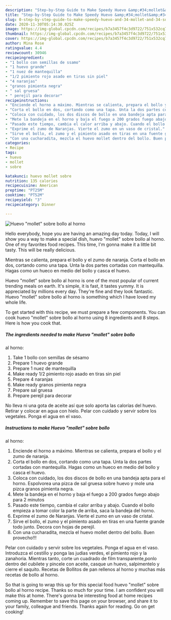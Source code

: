 ```yaml
---
description: "Step-by-Step Guide to Make Speedy Huevo &amp;#34;mollet&amp;#34; sobre bollo al horno"
title: "Step-by-Step Guide to Make Speedy Huevo &amp;#34;mollet&amp;#34; sobre bollo al horno"
slug: 0-step-by-step-guide-to-make-speedy-huevo-and-34-mollet-and-34-sobre-bollo-al-horno
date: 2020-11-30T05:14:30.025Z
image: https://img-global.cpcdn.com/recipes/b7a3457f4c3d9722/751x532cq70/huevo-mollet-sobre-bollo-al-horno-foto-principal.jpg
thumbnail: https://img-global.cpcdn.com/recipes/b7a3457f4c3d9722/751x532cq70/huevo-mollet-sobre-bollo-al-horno-foto-principal.jpg
cover: https://img-global.cpcdn.com/recipes/b7a3457f4c3d9722/751x532cq70/huevo-mollet-sobre-bollo-al-horno-foto-principal.jpg
author: Mina Rose
ratingvalue: 4.4
reviewcount: 30946
recipeingredient:
- "1 bollo con semillas de ssamo"
- "1 huevo grande"
- "1 nuez de mantequilla"
- "1/2 pimiento rojo asado en tiras sin piel"
- "4 naranjas"
- "granos pimienta negra"
- " sal gruesa"
- " perejil para decorar"
recipeinstructions:
- "Enciende el horno a máximo. Mientras se calienta, prepara el bollo y el zumo de naranja."
- "Corta el bollo en dos, cortando como una tapa. Unta la dos partes cortadas con mantequilla. Hagas como un hueco en medio del bollo y casca el huevo."
- "Coloca con cuidado, los dos discos de bollo en una bandeja apta para el horno. Espolvorea una pizca de sal gruesa sobre huevo y mole una pizca granos pimienta negra."
- "Mete la bandeja en el horno y baja el fuego a 200 grados fuego abajo para 2 minutos"
- "Pasado este tiempo, cambia el calor arriba y abajo. Cuando el bollo empieza a tomar color la parte de arriba, saca la bandeja del horno."
- "Exprime el zumo de Naranjas. Vierte el zumo en un vaso de cristal."
- "Sirve el bollo, el zumo y el pimiento asado en tiras en una fuente grande todo junto. Decora con hojas de perejil."
- "Con una cucharadita, mezcla el huevo mollet dentro del bollo. Buen provecho!!!"
categories:
- Recipe
tags:
- huevo
- mollet
- sobre

katakunci: huevo mollet sobre 
nutrition: 135 calories
recipecuisine: American
preptime: "PT25M"
cooktime: "PT52M"
recipeyield: "3"
recipecategory: Dinner

---
```



![Huevo &#34;mollet&#34; sobre bollo
al horno](https://img-global.cpcdn.com/recipes/b7a3457f4c3d9722/751x532cq70/huevo-mollet-sobre-bollo-al-horno-foto-principal.jpg)

Hello everybody, hope you are having an amazing day today. Today, I will show you a way to make a special dish, huevo &#34;mollet&#34; sobre bollo
al horno. One of my favorites food recipes. This time, I'm gonna make it a little bit tasty. This will be really delicious.

Mientras se calienta, prepara el bollo y el zumo de naranja. Corta el bollo en dos, cortando como una tapa. Unta la dos partes cortadas con mantequilla. Hagas como un hueco en medio del bollo y casca el huevo.

Huevo &#34;mollet&#34; sobre bollo
al horno is one of the most popular of current trending meals on earth. It's simple, it is fast, it tastes yummy. It is appreciated by millions every day. They're fine and they look fantastic. Huevo &#34;mollet&#34; sobre bollo
al horno is something which I have loved my whole life.


To get started with this recipe, we must prepare a few components. You can cook huevo &#34;mollet&#34; sobre bollo
al horno using 8 ingredients and 8 steps. Here is how you cook that.

<!--inarticleads1-->

##### The ingredients needed to make Huevo &#34;mollet&#34; sobre bollo
al horno:

1. Take 1 bollo con semillas de sésamo
1. Prepare 1 huevo grande
1. Prepare 1 nuez de mantequilla
1. Make ready 1/2 pimiento rojo asado en tiras sin piel
1. Prepare 4 naranjas
1. Make ready granos pimienta negra
1. Prepare  sal gruesa
1. Prepare  perejil para decorar


No lleva ni una gota de aceite así que solo aporta las calorías del huevo. Retirar y colocar en agua con hielo. Pelar con cuidado y servir sobre los vegetales. Ponga el agua en el vaso. 

<!--inarticleads2-->

##### Instructions to make Huevo &#34;mollet&#34; sobre bollo
al horno:

1. Enciende el horno a máximo. Mientras se calienta, prepara el bollo y el zumo de naranja.
1. Corta el bollo en dos, cortando como una tapa. Unta la dos partes cortadas con mantequilla. Hagas como un hueco en medio del bollo y casca el huevo.
1. Coloca con cuidado, los dos discos de bollo en una bandeja apta para el horno. Espolvorea una pizca de sal gruesa sobre huevo y mole una pizca granos pimienta negra.
1. Mete la bandeja en el horno y baja el fuego a 200 grados fuego abajo para 2 minutos
1. Pasado este tiempo, cambia el calor arriba y abajo. Cuando el bollo empieza a tomar color la parte de arriba, saca la bandeja del horno.
1. Exprime el zumo de Naranjas. Vierte el zumo en un vaso de cristal.
1. Sirve el bollo, el zumo y el pimiento asado en tiras en una fuente grande todo junto. Decora con hojas de perejil.
1. Con una cucharadita, mezcla el huevo mollet dentro del bollo. Buen provecho!!!


Pelar con cuidado y servir sobre los vegetales. Ponga el agua en el vaso. Introduzca el cestillo y ponga las judias verdes, el pimiento rojo y la zanahoria. Mientras tanto, corte un cuadrado de film transparente,ponlo dentro del cubilete y pincele con aceite, casque un huevo, salpimentelo y cierre el saquito. Recetas de Bollitos de pan rellenos al horno y muchas más recetas de bollo al horno. 

So that is going to wrap this up for this special food huevo &#34;mollet&#34; sobre bollo
al horno recipe. Thanks so much for your time. I am confident you will make this at home. There's gonna be interesting food at home recipes coming up. Remember to save this page on your browser, and share it to your family, colleague and friends. Thanks again for reading. Go on get cooking!
